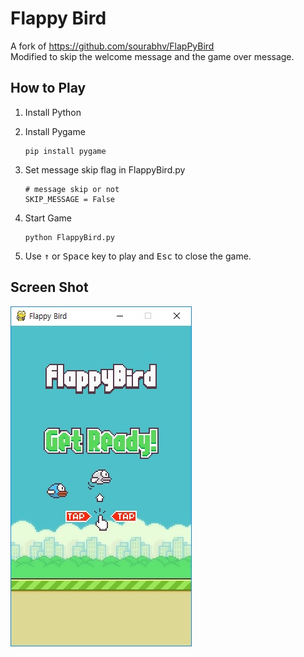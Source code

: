 Flappy Bird
===============

A fork of https://github.com/sourabhv/FlapPyBird  
Modified to skip the welcome message and the game over message.

How to Play
---------------
        
1. Install Python
  
2. Install Pygame

       pip install pygame
  
3. Set message skip flag in FlappyBird.py

       # message skip or not
       SKIP_MESSAGE = False
  
4. Start Game

       python FlappyBird.py
  
5. Use <kbd>&uarr;</kbd> or <kbd>Space</kbd> key to play and <kbd>Esc</kbd> to close the game.

Screen Shot
---------------
![screenshot.jpg](./example/screenshot.jpg)

